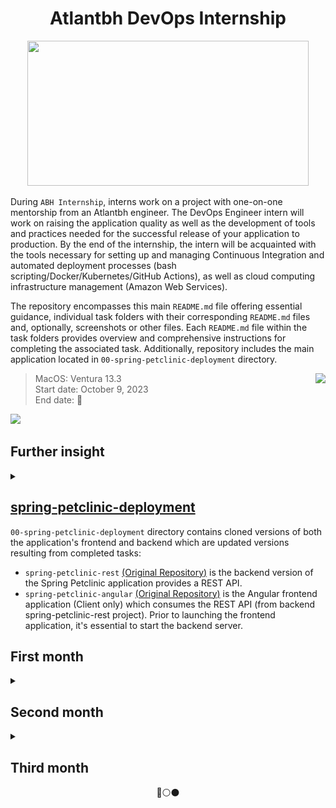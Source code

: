 <h1 align="center">Atlantbh DevOps Internship</h1>

<p align="center">
  <img width="450" height="232" src="/resources/atlantbh_devops_logo.png">
</p>

During `ABH Internship`, interns work on a project with one-on-one mentorship from an Atlantbh engineer. The DevOps Engineer intern will work on raising the application quality as well as the development of tools and practices needed for the successful release of your application to production. By the end of the internship, the intern will be acquainted with the tools necessary for setting up and managing Continuous Integration and automated deployment processes (bash scripting/Docker/Kubernetes/GitHub Actions), as well as cloud computing infrastructure management (Amazon Web Services).

The repository encompasses this main `README.md` file offering essential guidance, individual task folders with their corresponding `README.md` files and, optionally,  screenshots or other files. Each `README.md` file within the task folders provides overview and comprehensive instructions for completing the associated task. Additionally, repository includes the main application located in `00-spring-petclinic-deployment` directory.

<img name="devops-forthebadge" src="https://github.com/adinpilavdzija/devops-internship-atlantbh/assets/65655945/41e74e48-5c09-4a4a-9be8-3cc3f34383f8" align="right"/>

> MacOS: Ventura 13.3  
> Start date: October 9, 2023  
> End date: 🔴

<p align="left">
    <img src="https://skillicons.dev/icons?i=git,github,md,linux,bash,vim,vscode,java,maven,angular,postgres,docker,githubactions,nginx"/>
</p>

## Further insight

<details>
  <summary></summary>

### Table of contents

Table of contents has been removed due to built-in support on GitHub. Markdown files now automatically generate a table of contents in the header when there are 2 or more headings. The table of contents is interactive and links to the selected section. All 6 Markdown heading levels are supported.

<details>
  <summary>Where to find it:</summary>

  ![Table of contents - gif](https://i0.wp.com/user-images.githubusercontent.com/7900087/113821370-df915480-9730-11eb-8aed-bdc50e2212d5.gif?ssl=1)
</details>

### Trello

**[Trello](https://trello.com) is a project management tool that is used for this internship.** It is a popular, simple, and easy-to-use collaboration tool that enables organizing projects and everything related to them into boards. 

### Gitflow workflow

<img name="git_feature_branch_workflow.png" src="/resources/git_feature_branch_workflow.png"/>

**The internship adopts the [Git Feature Branch Workflow](https://www.atlassian.com/git/tutorials/comparing-workflows/feature-branch-workflow).** The `develop` branch functions as an integration branch for features. For each new task, a `feature` branch is created from the latest `develop` branch. The `main` branch stores the official release history, and at the end of every month, the changes from the `develop` branch are merged into the `main` branch.

### Homebrew

[Homebrew](https://brew.sh/) is the easiest and most flexible way to install the UNIX tools Apple didn’t include with macOS. It can also install software not packaged for your Linux distribution without requiring sudo. Explore [man page](https://docs.brew.sh/Manpage) for more information.

Update Homebrew before installing new packages.
```bash
$ brew update #to update brew
$ brew doctor #to run diagnostics
$ brew upgrade #to upgrade packages
$ brew list #to see a list of all the packages you've installed
```
</details>

## [spring-petclinic-deployment](/00-spring-petclinic-deployment/)

`00-spring-petclinic-deployment` directory contains cloned versions of both the application's frontend and backend which are updated versions resulting from completed tasks:
- `spring-petclinic-rest` [(Original Repository)](https://github.com/spring-petclinic/spring-petclinic-rest) is the backend version of the Spring Petclinic application provides a REST API. 
- `spring-petclinic-angular` [(Original Repository)](https://github.com/spring-petclinic/spring-petclinic-angular) is the Angular frontend application (Client only) which consumes the REST API (from backend spring-petclinic-rest project). Prior to launching the frontend application, it's essential to start the backend server.

## First month

<details>
  <summary></summary>

### Prerequisite: Setup Linux VM

Linux based OS is mandatory for DevOps internship program. Disposable Virtual Machine (VM) needs to be created for learning purpose and potentially for future tasks. Any Linux based OS is acceptable. Graphical User Interface (GUI) is optional, but not needed.

Recommended VM tools:
- Multipass
- Vagrant
- Qemu
- VirtualBox
- Any other available tool

Recommended OS:
- Ubuntu (Desktop or Server)
- Debian
- Fedora
- CentOS
- Any other Linux based distribution (check DistroWatch)

### [01 Bash scripting](/01-bash-scripting/)

Task:
- 01 Write a script that gets CPU and Memory usage
- 02 Write a script that tests connectivity to a list of websites and reports the status
- 03 Write a script that pings a host and reports latency
- 04 Write a script that traces the path of a network packet from the source to a destination
- 05 Write a script that tests the DNS resolution time for a list of domains

### [02 Setup local environment for backend app](/02-setup-local-env-backend/)

Task: Clone spring-petclinic-rest repo and setup local development environment. Build the app using instructions in repo’s README.md. Make sure to understand build lifecycle and build artefacts.

### [03 Setup local environment for frontend app](/03-setup-local-env-frontend/)

Task: Clone spring-petclinic-angular repo and setup local development environment. Build the app using instructions in repo’s README.md. Make sure to understand build lifecycle and build artefacts.

### [04 Deploy functional Spring Petclinic App](/04-deploy-functional-app/)

Task: Deploy both frontend and backend spring-petclinic apps. Verify the frontend app is integrated with backend.

### [05 Setup PostgreSQL database](/05-setup-postgresql-db/)

Task: Spring petclinic rest app uses in memory storage by default. There is option to persist data beyond restarts using database. Create local PostgreSQL database which will be used for data persistence.

### [06 Deploy Backend with PostgreSQL integration](/06-backend-postgresql-integration/)

Task: Deploy Backend with PostgreSQL integration.

### [07 Reconfigure Frontend and Backend apps to use environment variables](/07-environment-variables/)

Task: Variables like hostname, username and password often need to be changed. Configure frontend and backend apps to use environment variables for REST_API_URL, Postgres datasource.url, username and password. Fork/clone frontend and backend repositories and make changes (including changes in future tasks) in these repositories.

[Add `.gitignore`](https://github.com/adinpilavdzija/devops-internship-atlantbh/commit/29a79bcb458f4aac729b0d80a7ae8cfb54ab0456)<br>
[Code changes](https://github.com/adinpilavdzija/devops-internship-atlantbh/commit/1f9b95c1855c840c8637bc02ae78911041f3fe9c)

### [08 Dockerize Frontend, Backend and Postgres services](/08-docker/)

Task:
- Create Backend Dockerfile and build docker image
- Create Frontend Dockerfile and build docker image
- Create Database Dockerfile and build docker image
- Push docker images to docker hub
- Deploy functional spring petclinic app using docker containers
- Add volume to PostgreSQL docker container
- Create Docker network for spring petclinic containers

### [09 Create docker-compose file for spring petclinic app](/09-docker-compose/)

Task: Create docker-compose file for spring petclinic app.

</details>

## Second month

<details>
  <summary></summary>

### [10 Create GitHub Actions trigger](/10-github-actions/)

Task:
- GitHub Actions on Pull Request
  - Trigger on each Pull Request on develop branch
  - Validate the build is successfull
- GitHub Actions on merge
  - Local GitHub runner
  - Build applications
  - Build docker images with appropriate tags
  - Deploy docker-compose

### 11 [Migrate local docker-compose to internship server](/11-migration-to-server)🔴

Task: 
- Deploy docker-compose on internship server
- Deploy nginx reverse proxy
- Configure nginx to route requests to docker containers (e.g. `frontend.praksa.abhapp.com` to `frontend` docker container)
- Add SSL certificates (letsencrypt)

</details>

## Third month

<p align="center">
    🔵⚪⚫
</p>
